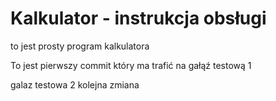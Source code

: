 # Kalkulator - instrukcja obsługi

to jest prosty program kalkulatora 

To jest pierwszy commit który ma trafić na gałąź testową 1

galaz testowa 2
kolejna zmiana
